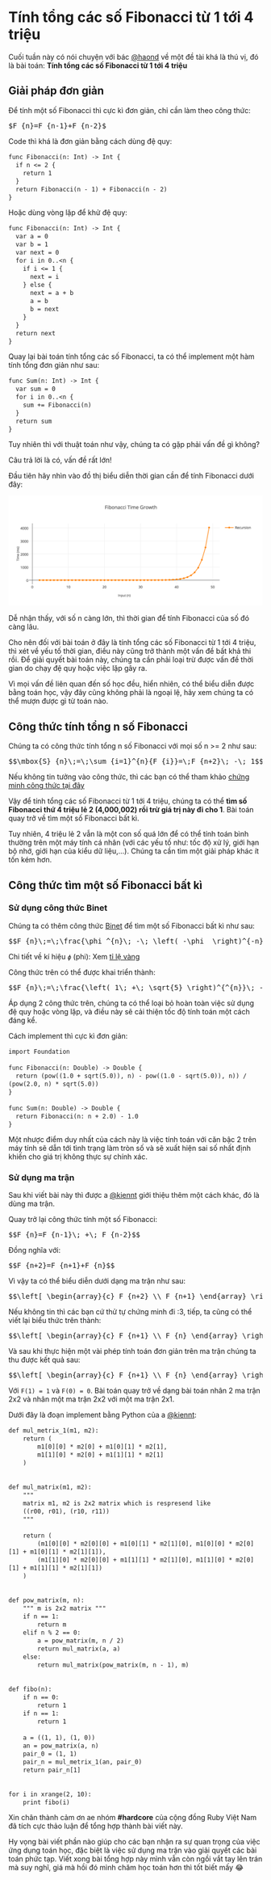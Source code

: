 # Tính tổng các số Fibonacci từ 1 tới 4 triệu

Cuối tuần này có nói chuyện với bác [@haond](http://kipalog.com/users/nguyenduyhao1111/mypage) về một đề tài khá là thú vị, đó là bài toán: **Tính tổng các số Fibonacci từ 1 tới 4 triệu**

## Giải pháp đơn giản

Để tính một số Fibonacci thì cực kì đơn giản, chỉ cần làm theo công thức: 

<pre class="math">
$F_{n}=F_{n-1}+F_{n-2}$
</pre>

Code thì khá là đơn giản bằng cách dùng đệ quy: 

```
func Fibonacci(n: Int) -> Int {
  if n <= 2 {
    return 1
  }
  return Fibonacci(n - 1) + Fibonacci(n - 2)
}
```

Hoặc dùng vòng lặp để khử đệ quy:

```
func Fibonacci(n: Int) -> Int {
  var a = 0
  var b = 1
  var next = 0
  for i in 0..<n {
    if i <= 1 {
      next = i
    } else {
      next = a + b
      a = b
      b = next
    }
  }
  return next
}
```

Quay lại bài toán tính tổng các số Fibonacci, ta có thể implement một hàm tính tổng đơn giản như sau:

```
func Sum(n: Int) -> Int {
  var sum = 0
  for i in 0..<n {
    sum += Fibonacci(n)  
  }
  return sum
}
```

Tuy nhiên thì với thuật toán như vậy, chúng ta có gặp phải vấn đề gì không? 

Câu trả lời là có, vấn đề rất lớn!

Đầu tiên hãy nhìn vào đồ thị biểu diễn thời gian cần để tính Fibonacci dưới đây:

![](img/fibonacci.png)

Dễ nhận thấy, với số n càng lớn, thì thời gian để tính Fibonacci của số đó càng lâu.

Cho nên đối với bài toán ở đây là tính tổng các số Fibonacci từ 1 tới 4 triệu, thì xét về yếu tố thời gian, điều này cũng trở thành một vấn đề bất khả thi rồi. Để giải quyết bài toán này, chúng ta cần phải loại trừ được vấn đề thời gian do chạy đệ quy hoặc việc lặp gây ra.

Vì mọi vấn đề liên quan đến số học đều, hiển nhiên, có thể biểu diễn được bằng toán học, vậy đây cũng không phải là ngoại lệ, hãy xem chúng ta có thể mượn được gì từ toán nào.

## Công thức tính tổng n số Fibonacci

Chúng ta có công thức tính tổng n số Fibonacci với mọi số n >= 2 như sau:

<pre class="math">
$$\mbox{S}_{n}\;=\;\sum_{i=1}^{n}{F_{i}}=\;F_{n+2}\; -\; 1$$
</pre>

Nếu không tin tưởng vào công thức, thì các bạn có thể tham khảo [chứng minh công thức tại đây](https://proofwiki.org/wiki/Sum_of_Sequence_of_Fibonacci_Numbers#Proof)

Vậy để tính tổng các số Fibonacci từ 1 tới 4 triệu, chúng ta có thể **tìm số Fibonacci thứ 4 triệu lẻ 2 (4,000,002) rồi trừ giá trị này đi cho 1**. Bài toán quay trở về tìm một số Fibonacci bất kì.

Tuy nhiên, 4 triệu lẻ 2 vẫn là một con số quá lớn để có thể tính toán bình thường trên một máy tính cá nhân (với các yếu tố như: tốc độ xử lý, giới hạn bộ nhớ, giới hạn của kiểu dữ liệu,...). Chúng ta cần tìm một giải pháp khác ít tốn kém hơn.

## Công thức tìm một số Fibonacci bất kì

### Sử dụng công thức Binet

Chúng ta có thêm công thức [Binet](http://mathworld.wolfram.com/BinetsFibonacciNumberFormula.html) để tìm một số Fibonacci bất kì như sau:

<pre class="math">
$$F_{n}\;=\;\frac{\phi ^{n}\; -\; \left( -\phi  \right)^{-n}}{\sqrt{5}}$$
</pre>

Chi tiết về kí hiệu <code class="math">$\phi$</code> (phi): Xem [tỉ lệ vàng](http://mathworld.wolfram.com/GoldenRatio.html)

Công thức trên có thể được khai triển thành: 

<pre class="math">
$$F_{n}\;=\;\frac{\left( 1\; +\; \sqrt{5} \right)^{^{n}}\; -\; \left( 1\; -\; \sqrt{5} \right)^{^{n}}}{2^{^{n}}\sqrt{5}}$$
</pre>

Áp dụng 2 công thức trên, chúng ta có thể loại bỏ hoàn toàn việc sử dụng đệ quy hoặc vòng lặp, và điều này sẽ cải thiện tốc độ tính toán một cách đáng kể.

Cách implement thì cực kì đơn giản: 

```
import Foundation

func Fibonacci(n: Double) -> Double {
  return (pow((1.0 + sqrt(5.0)), n) - pow((1.0 - sqrt(5.0)), n)) / (pow(2.0, n) * sqrt(5.0))
}

func Sum(n: Double) -> Double {
  return Fibonacci(n: n + 2.0) - 1.0
}
```

Một nhược điểm duy nhất của cách này là việc tính toán với căn bậc 2 trên máy tính sẽ dẫn tới tình trạng làm tròn số và sẽ xuất hiện sai số nhất định khiến cho giá trị không thực sự chính xác.

### Sử dụng ma trận

Sau khi viết bài này thì được a [@kiennt](http://kipalog.com/users/kiennt/mypage) giới thiệu thêm một cách khác, đó là dùng ma trận.

Quay trở lại công thức tính một số Fibonacci: 

<pre class="math">$$F_{n}=F_{n-1}\; +\; F_{n-2}$$</pre>

Đồng nghĩa với: 

<pre class="math">$$F_{n+2}=F_{n+1}+F_{n}$$</pre>

Vì vậy ta có thể biểu diễn dưới dạng ma trận như sau:

<pre class="math">
$$\left[ \begin{array}{c} F_{n+2} \\ F_{n+1} \end{array} \right]\; =\; \left[ \begin{array}{c} F_{n+1}\; +\; F_{n} \\ F_{n+1} \end{array} \right]\; =\; \left[ \begin{array}{cc} 1 & 1 \\ 1 & 0 \end{array} \right]\; \left[ \begin{array}{c} F_{n+1} \\ F_{n} \end{array} \right]$$
</pre>

Nếu không tin thì các bạn cứ thử tự chứng minh đi :3, tiếp, ta cũng có thể viết lại biểu thức trên thành:

<pre class="math">
$$\left[ \begin{array}{c} F_{n+1} \\ F_{n} \end{array} \right]\; =\; \left[ \begin{array}{cc} 1 & 1 \\ 1 & 0 \end{array} \right]\; \left[ \begin{array}{c} F_{n} \\ F_{n-1} \end{array} \right]$$
</pre>

Và sau khi thực hiện một vài phép tính toán đơn giản trên ma trận chúng ta thu được kết quả sau:

<pre class="math">
$$\left[ \begin{array}{c} F_{n+1} \\ F_{n} \end{array} \right]\; =\; \left[ \begin{array}{cc} 1 & 1 \\ 1 & 0 \end{array} \right]^{n}\; \left[ \begin{array}{c} F_{1} \\ F_{0} \end{array} \right]$$
</pre>

Với `F(1) = 1` và `F(0) = 0`. Bài toán quay trở về dạng bài toán nhân 2 ma trận 2x2 và nhân một ma trận 2x2 với một ma trận 2x1. 

Dưới đây là đoạn implement bằng Python của a [@kiennt](http://kipalog.com/users/kiennt/mypage):

```
def mul_metrix_1(m1, m2):
    return (
        m1[0][0] * m2[0] + m1[0][1] * m2[1],
        m1[1][0] * m2[0] + m1[1][1] * m2[1]
    )


def mul_matrix(m1, m2):
    """
    matrix m1, m2 is 2x2 matrix which is respresend like
    ((r00, r01), (r10, r11))
    """

    return (
        (m1[0][0] * m2[0][0] + m1[0][1] * m2[1][0], m1[0][0] * m2[0][1] + m1[0][1] * m2[1][1]),
        (m1[1][0] * m2[0][0] + m1[1][1] * m2[1][0], m1[1][0] * m2[0][1] + m1[1][1] * m2[1][1])
    )


def pow_matrix(m, n):
    """ m is 2x2 matrix """
    if n == 1:
        return m
    elif n % 2 == 0:
        a = pow_matrix(m, n / 2)
        return mul_matrix(a, a)
    else:
        return mul_matrix(pow_matrix(m, n - 1), m)


def fibo(n):
    if n == 0:
        return 1
    if n == 1:
        return 1

    a = ((1, 1), (1, 0))
    an = pow_matrix(a, n)
    pair_0 = (1, 1)
    pair_n = mul_metrix_1(an, pair_0)
    return pair_n[1]


for i in xrange(2, 10):
    print fibo(i)
```

Xin chân thành cảm ơn ae nhóm **#hardcore** của cộng đồng Ruby Việt Nam đã tích cực thảo luận để tổng hợp thành bài viết này.

Hy vọng bài viết phần nào giúp cho các bạn nhận ra sự quan trọng của việc ứng dụng toán học, đặc biệt là việc sử dụng ma trận vào giải quyết các bài toán phức tạp. Viết xong bài tổng hợp này mình vẫn còn ngồi vắt tay lên trán mà suy nghĩ, giá mà hồi đó mình chăm học toán hơn thì tốt biết mấy :joy:
